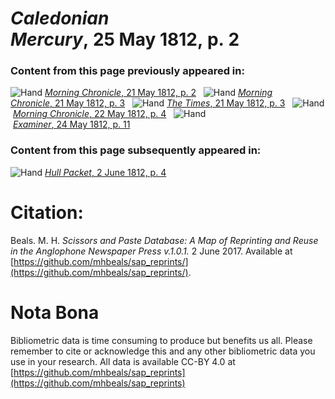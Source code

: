 # *Caledonian Mercury*, 25 May 1812, p. 2  
  
### Content from this page previously appeared in:  
![Hand](http://scissorsandpaste.net/wp-content/uploads/2017/06/smallhandpointer.png) [*Morning Chronicle*, 21 May 1812, p. 2](https://mhbeals.github.io/sap_html/Morning-Chronicle/Morning-Chronicle-21-May-1812-p-2)  
![Hand](http://scissorsandpaste.net/wp-content/uploads/2017/06/smallhandpointer.png) [*Morning Chronicle*, 21 May 1812, p. 3](https://mhbeals.github.io/sap_html/Morning-Chronicle/Morning-Chronicle-21-May-1812-p-3)  
![Hand](http://scissorsandpaste.net/wp-content/uploads/2017/06/smallhandpointer.png) [*The Times*, 21 May 1812, p. 3](https://mhbeals.github.io/sap_html/The-Times/The-Times-21-May-1812-p-3)  
![Hand](http://scissorsandpaste.net/wp-content/uploads/2017/06/smallhandpointer.png) [*Morning Chronicle*, 22 May 1812, p. 4](https://mhbeals.github.io/sap_html/Morning-Chronicle/Morning-Chronicle-22-May-1812-p-4)  
![Hand](http://scissorsandpaste.net/wp-content/uploads/2017/06/smallhandpointer.png) [*Examiner*, 24 May 1812, p. 11](https://mhbeals.github.io/sap_html/Examiner/Examiner-24-May-1812-p-11)  
  
### Content from this page subsequently appeared in:  
![Hand](http://scissorsandpaste.net/wp-content/uploads/2017/06/smallhandpointer.png) [*Hull Packet*, 2 June 1812, p. 4](https://mhbeals.github.io/sap_html/Hull-Packet/Hull-Packet-2-June-1812-p-4)  


# Citation: 

Beals. M. H. *Scissors and Paste Database: A Map of Reprinting and Reuse in the Anglophone Newspaper Press v.1.0.1.* 2 June 2017. Available at [https://github.com/mhbeals/sap_reprints/](https://github.com/mhbeals/sap_reprints/). 

# Nota Bona

Bibliometric data is time consuming to produce but benefits us all. Please remember to cite or acknowledge this and any other bibliometric data you use in your research. All data is available CC-BY 4.0 at [https://github.com/mhbeals/sap_reprints](https://github.com/mhbeals/sap_reprints)